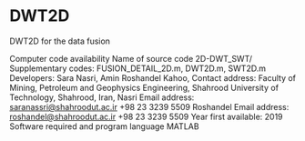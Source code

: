 # DWT2D
DWT2D for the data fusion

Computer code availability
Name of source code 2D-DWT_SWT/ 
Supplementary codes: FUSION_DETAIL_2D.m, DWT2D.m, SWT2D.m
Developers: Sara Nasri, Amin Roshandel Kahoo, 
Contact address: Faculty of Mining, Petroleum and Geophysics Engineering, Shahrood University of Technology, Shahrood, Iran,
Nasri Email address: saranassri@shahroodut.ac.ir +98 23 3239 5509
Roshandel Email address: roshandel@shahroodut.ac.ir +98 23 3239 5509
Year first available: 2019
Software required and program language MATLAB

